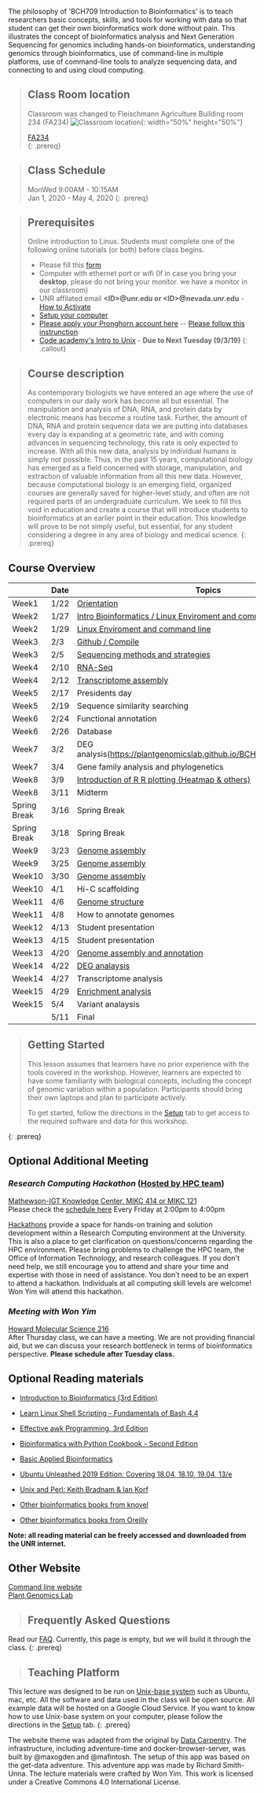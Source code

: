 ---
---

The philosophy of 'BCH709 Introduction to Bioinformatics' is to teach researchers basic concepts, skills, and tools for working with data so that student can get their own bioinformatics work done without pain. This illustrates the concept of bioinformatics analysis and Next Generation Sequencing for genomics including hands-on bioinformatics, understanding genomics through bioinformatics, use of command-line in multiple platforms, use of command-line tools to analyze sequencing data, and connecting to and using cloud computing.

> ## Class Room location
> Classroom was changed to Fleischmann Agriculture Building room 234 (FA234)
> ![Classroom location](./fig/classroom_location2.png){: width="50%" height="50%"}
> 
> [FA234](https://www.google.com/maps/place/39%C2%B032'15.7%22N+119%C2%B048'43.5%22W/@39.5385648,-119.8114072,17.67z/data=!4m5!3m4!1s0x0:0x0!8m2!3d39.5376946!4d-119.81208)  
{: .prereq}

> ## Class Schedule
> MonWed 9:00AM - 10:15AM  
> Jan 1, 2020 - May 4, 2020
{: .prereq}


> ## Prerequisites
> Online introduction to Linux. Students must complete one of the following online tutorials (or both) before class begins.
> - Please fill this [form](https://forms.gle/AC4uFx9RHQWbZRyq8)
> - Computer with ethernet port or wifi (If in case you bring your **desktop**, please do not bring your monitor. we have a monitor in our classroom)
> - UNR affilated email **\<ID\>@unr.edu or \<ID\>@nevada.unr.edu** - [How to Activate](https://oit.unr.edu/services-and-support/login-ids-and-passwords/netid/netid-activation/)
> - [Setup your computer](https://plantgenomicslab.github.io/BCH709/setup.html)
> - [Please apply your Pronghorn account here](https://www.unr.edu/research-computing/hpc-accounts)
> -- [Please follow this instrunction](https://plantgenomicslab.github.io/BCH709/pronghorn/index.html)
> - [Code academy's Intro to Unix](https://www.codecademy.com/learn/learn-the-command-line "Code academy")  - **Due to Next Tuesday (9/3/19)**
{: .callout}


> ## Course description
>As contemporary biologists we have entered an age where the use of computers in our daily work has become all but essential. The manipulation and analysis of DNA, RNA, and protein data by electronic means has become a routine task. Further, the amount of DNA, RNA and protein sequence data we are putting into databases every day is expanding at a geometric rate, and with coming advances in sequencing technology, this rate is only expected to increase. With all this new data, analysis by individual humans is simply not possible. Thus, in the past 15 years, computational biology has emerged as a field concerned with storage, manipulation, and extraction of valuable information from all this new data. However, because computational biology is an emerging field, organized courses are generally saved for higher-level study, and often are not required parts of an undergraduate curriculum. We seek to fill this void in education and create a course that will introduce students to bioinformatics at an earlier point in their education. This knowledge will prove to be not simply useful, but essential, for any student considering a degree in any area of biology and medical science.
{: .prereq}



## Course Overview 
|              | Date | Topics                                          |
|--------------|------|-------------------------------------------------|
| Week1        | 1/22 | [Orientation](https://plantgenomicslab.github.io/BCH709/Orientation/index.html)                                   |
| Week2        | 1/27 | [Intro Bioinformatics / Linux Enviroment and command line](https://plantgenomicslab.github.io/BCH709/Linux_Enviroment_and_command_line/index.html) |
| Week2        | 1/29 | [Linux Enviroment and command line](https://plantgenomicslab.github.io/BCH709/Linux_Enviroment_and_command_line/index.html)               |
| Week3        | 2/3  | [Github / Compile](https://plantgenomicslab.github.io/BCH709/compile/index.html)      |
| Week3        | 2/5  | [Sequencing methods and strategies](https://www.dropbox.com/s/5ajz4e6kd9twxux/Sequencing.pdf)  |
| Week4        | 2/10 | [RNA-Seq](https://plantgenomicslab.github.io/BCH709/RNASeq/index.html) |
| Week4        | 2/12 | [Transcriptome assembly](https://plantgenomicslab.github.io/BCH709/transcriptome_assembly/index.html) |
| Week5        | 2/17 | Presidents day                                  |
| Week5        | 2/19 | Sequence similarity searching                   |
| Week6        | 2/24 | Functional annotation                           |
| Week6        | 2/26 | Database                                        |
| Week7        | 3/2  | DEG analysis(https://plantgenomicslab.github.io/BCH709/DEG2/index.html)                                    |
| Week7        | 3/4  | Gene family analysis and phylogenetics          |
| Week8        | 3/9  | [Introduction of R R plotting (Heatmap & others)](https://plantgenomicslab.github.io/BCH709/intro_R/index.html) |
| Week8        | 3/11 | Midterm                                         |
| Spring Break | 3/16 | Spring Break                                    |
| Spring Break | 3/18 | Spring Break                                    |
| Week9        | 3/23 | [Genome assembly](https://plantgenomicslab.github.io/BCH709/Genome_assembly_1/index.html)                                 |
| Week9        | 3/25 | [Genome assembly](https://plantgenomicslab.github.io/BCH709/Genome_assembly_1/index.html)                                 |
| Week10       | 3/30 | [Genome assembly](https://plantgenomicslab.github.io/BCH709/Genome_assembly_2/index.html)                                 |
| Week10       | 4/1  | Hi-C scaffolding                                |
| Week11       | 4/6  | [Genome structure](https://plantgenomicslab.github.io/BCH709/Genome_annotation/index.html)                                |
| Week11       | 4/8  | How to annotate genomes                         |
| Week12       | 4/13 | Student presentation                            |
| Week13       | 4/15 | Student presentation                            |
| Week13       | 4/20 | [Genome assembly and annotation](https://plantgenomicslab.github.io/BCH709/Genome_annotation/index.html)                  |
| Week14       | 4/22 | [DEG analaysis](https://plantgenomicslab.github.io/BCH709/Genome_RNASeq/index.html)                                   |
| Week14       | 4/27 | Transcriptome analysis                          |
| Week15       | 4/29 | [Enrichment analysis](https://plantgenomicslab.github.io/BCH709/Genome_description/index.html)                             |
| Week15       | 5/4  | Variant analaysis                               |
|              | 5/11 | Final                                           |





> ## Getting Started
>
> This lesson assumes that learners have no prior experience with the tools covered in the workshop. 
> However, learners are expected to have some familiarity with biological concepts,
> including the concept of genomic variation within a population. Participants should bring their own laptops and plan to participate actively. 
> 
> To get started, follow the directions in the [Setup](setup.html) tab to 
> get access to the required software and data for this workshop.
> 
{: .prereq}
<!-- 
> ## Data
> 
> This workshop uses data from a long term evolution experiment published in 2016: [Tempo and mode of genome evolution in a 50,000-generation experiment](https://www.ncbi.nlm.nih.gov/pmc/articles/PMC4988878/) by Tenaillon O, Barrick JE, Ribeck N, Deatherage DE, Blanchard JL, Dasgupta A, Wu GC, Wielgoss S, Cruveiller S, Médigue C, Schneider D, and Lenski RE. (doi: 10.1038/nature18959)
>
> All of the data used in this workshop can be [downloaded from Figshare](https://figshare.com/articles/Data_Carpentry_Genomics_beta_2_0/7726454). 
> More information about this data is available on the [Data page](https://datacarpentry.org/organization-genomics/data/).
{: .prereq} 
-->



## Optional Additional Meeting

### _Research Computing Hackathon_  ([Hosted by HPC team](https://www.unr.edu/research-computing/hpc))  
 [Mathewson-IGT Knowledge Center, MIKC 414 or MIKC 121](https://events.unr.edu/mathewson-igt_knowledge_center_508#.XVyb3OhKiiM)  
Please check the [schedule here](https://events.unr.edu/search/events?event_types%5B%5D=28250&order=date&event_types%5B%5D=44657)
Every Friday at 2:00pm to 4:00pm

[Hackathons](https://en.wikipedia.org/wiki/Hackathon) provide a space for hands-on training and solution development within a Research Computing environment at the University. This is also a place to get clarification on questions/concerns regarding the HPC environment. Please bring problems to challenge the HPC team, the Office of Information Technology, and research colleagues. If you don't need help, we still encourage you to attend and share your time and expertise with those in need of assistance. You don’t need to be an expert to attend a hackathon. Individuals at all computing skill levels are welcome! Won Yim will attend this hackathon.

### _Meeting with Won Yim_  
[Howard Molecular Science 216](https://goo.gl/maps/o41BMmcawsTPoES57)  
After Thursday class, we can have a meeting. We are not providing financial aid, but we can discuss your research bottleneck in terms of bioinformatics perspective. **Please schedule after Tuesday class.**   
  
## Optional Reading materials
- [Introduction to Bioinformatics (3rd Edition)](http://app.knovel.com/web/toc.v/cid:kpIBE00007/viewerType:toc/ "Introduction to Bioinformatics (3rd Edition)")

- [Learn Linux Shell Scripting - Fundamentals of Bash 4.4](https://learning.oreilly.com/library/view/learn-linux-shell/9781788995597/ "Learn Linux Shell Scripting - Fundamentals of Bash 4.4")

- [Effective awk Programming, 3rd Edition](https://learning.oreilly.com/library/view/effective-awk-programming/0596000707/ "Effective awk Programming, 3rd Edition")

- [Bioinformatics with Python Cookbook - Second Edition](https://learning.oreilly.com/library/view/bioinformatics-with-python/9781789344691/ "Bioinformatics with Python Cookbook - Second Edition")

- [Basic Applied Bioinformatics](https://learning.oreilly.com/library/view/basic-applied-bioinformatics/9781119244332/ "Basic Applied Bioinformatics")

- [Ubuntu Unleashed 2019 Edition: Covering 18.04, 18.10, 19.04, 13/e](https://learning.oreilly.com/library/view/ubuntu-unleashed-2019/9780134985497/ "Ubuntu Unleashed 2019 Edition: Covering 18.04, 18.10, 19.04, 13/e")

- [Unix and Perl: Keith Bradnam & Ian Korf](https://j.p.gogarten.uconn.edu/mcb5472_2018/current.pdf)

- [Other bioinformatics books from knovel](http://app.knovel.com/web/search.v?q=bioinformatics&search_type=tech-reference&rows=10&offset=0&group_by=true&my_subscription=true&sort_on=default&content_type=all_references&include_synonyms=no "Other bioinformatics books from knovel")

- [Other bioinformatics books from Oreilly](https://learning.oreilly.com/search/?query=bioinformatics&extended_publisher_data=true&highlight=true&include_assessments=false&include_case_studies=true&include_courses=true&include_orioles=true&include_playlists=true&include_collections=false&include_notebooks=false&is_academic_institution_account=false&sort=relevance&facet_json=true "Other bioinformatics books from Oreilly")

**Note: all reading material can be freely accessed and downloaded from the UNR internet.**

## Other Website
[Command line website](http://35.199.189.11:8081/  "Command line website")  
[Plant Genomics Lab](https://www.plantbioinformatics.org/ "Plant Genomics Lab")

  
> ## Frequently Asked Questions  
Read our [FAQ](./_episodes/FAQ/FAQ.md). Currently, this page is empty, but we will build it through the class.
{: .prereq}

  
>## Teaching Platform
This lecture was designed to be run on [Unix-base system](https://en.wikipedia.org/wiki/Unix) such as 
Ubuntu, mac, etc. All the software and data used in the class will be open source. All example data will be hosted on a Google Cloud Service. If you want to know how to use Unix-base system on your computer, please follow the directions in the [Setup](setup.html) tab.
{: .prereq}

  

The website theme was adapted from the original by [Data Carpentry](https://datacarpentry.org/). The infrastructure, including adventure-time and docker-browser-server, was built by @maxogden and @mafintosh. The setup of this app was based on the get-data adventure. This adventure app was made by Richard Smith-Unna. The lecture materials were crafted by Won Yim. This work is licensed under a Creative Commons 4.0 International License.
